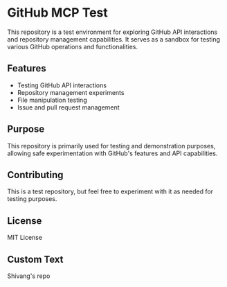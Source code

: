 # GitHub MCP Test

This repository is a test environment for exploring GitHub API interactions and repository management capabilities. It serves as a sandbox for testing various GitHub operations and functionalities.

## Features

- Testing GitHub API interactions
- Repository management experiments
- File manipulation testing
- Issue and pull request management

## Purpose

This repository is primarily used for testing and demonstration purposes, allowing safe experimentation with GitHub's features and API capabilities.

## Contributing

This is a test repository, but feel free to experiment with it as needed for testing purposes.

## License

MIT License

## Custom Text

Shivang's repo